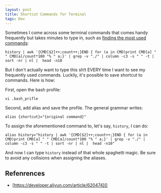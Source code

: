 ```yaml
---
layout: post
title: Shortcut Commands for Terminal
tags: Dev
---
```


Sometimes I come across some terminal commands that comes handy frequently but takes minutes to type in, such as [finding the most used commands](https://jiaxigu.github.io/2019-07-09/most-used-commands):

	history | awk '{CMD[$2]++;count++;}END { for (a in CMD)print CMD[a] " " CMD[a]/count*100 "% " a;}' | grep -v "./" | column -c3 -s " " -t | sort -nr | nl |  head -n10

But I don't actually want to type this sh!t EVERY time I want to see my frequently used commands. Luckily, it's possible to save shortcut to commands. Here is how:

First, open the bash profile:

	vi .bash_prifle

Second, add alias and save the profile. The general grammar writes:

	alias {shortcut}="{original command}"

To assign the aforementioned command to, let's say, `history`, I can do:

	alias history="history | awk '{CMD[$2]++;count++;}END { for (a in CMD)print CMD[a] " " CMD[a]/count*100 "% " a;}' | grep -v "./" | column -c3 -s " " -t | sort -nr | nl |  head -n10"

And now I can type `history` instead of that whole spaghetti magic. Be sure to avoid any collisions when assigning the aliases.

## Refenrences

- [https://developer.aliyun.com/article/620474]()